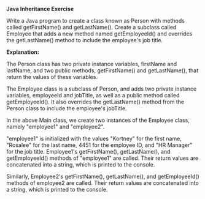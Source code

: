 **Java Inheritance Exercise**

Write a Java program to create a class known as Person with methods called getFirstName() and getLastName(). Create a subclass called Employee that adds a new method named getEmployeeId() and overrides the getLastName() method to include the employee's job title.

**Explanation:**

The Person class has two private instance variables, firstName and lastName, and two public methods, getFirstName() and getLastName(), that return the values of these variables.

The Employee class is a subclass of Person, and adds two private instance variables, employeeId and jobTitle, as well as a public method called getEmployeeId(). It also overrides the getLastName() method from the Person class to include the employee's jobTitle.

In the above Main class, we create two instances of the Employee class, namely "employee1" and "employee2".

"employee1" is initialized with the values "Kortney" for the first name, "Rosalee" for the last name, 4451 for the employee ID, and "HR Manager" for the job title. Employee1's getFirstName(), getLastName(), and getEmployeeId() methods of "employee1" are called. Their return values are concatenated into a string, which is printed to the console.

Similarly, Employee2's getFirstName(), getLastName(), and getEmployeeId() methods of employee2 are called. Their return values are concatenated into a string, which is printed to the console.

